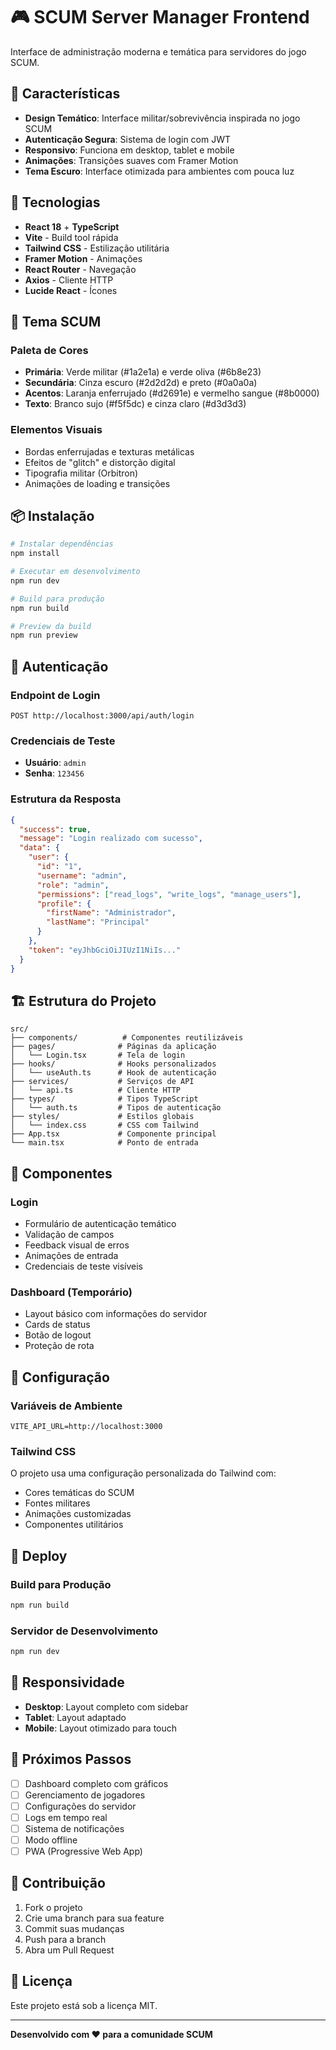 # 🎮 SCUM Server Manager Frontend

Interface de administração moderna e temática para servidores do jogo SCUM.

## 🎯 Características

- **Design Temático**: Interface militar/sobrevivência inspirada no jogo SCUM
- **Autenticação Segura**: Sistema de login com JWT
- **Responsivo**: Funciona em desktop, tablet e mobile
- **Animações**: Transições suaves com Framer Motion
- **Tema Escuro**: Interface otimizada para ambientes com pouca luz

## 🚀 Tecnologias

- **React 18** + **TypeScript**
- **Vite** - Build tool rápida
- **Tailwind CSS** - Estilização utilitária
- **Framer Motion** - Animações
- **React Router** - Navegação
- **Axios** - Cliente HTTP
- **Lucide React** - Ícones

## 🎨 Tema SCUM

### Paleta de Cores
- **Primária**: Verde militar (#1a2e1a) e verde oliva (#6b8e23)
- **Secundária**: Cinza escuro (#2d2d2d) e preto (#0a0a0a)
- **Acentos**: Laranja enferrujado (#d2691e) e vermelho sangue (#8b0000)
- **Texto**: Branco sujo (#f5f5dc) e cinza claro (#d3d3d3)

### Elementos Visuais
- Bordas enferrujadas e texturas metálicas
- Efeitos de "glitch" e distorção digital
- Tipografia militar (Orbitron)
- Animações de loading e transições

## 📦 Instalação

```bash
# Instalar dependências
npm install

# Executar em desenvolvimento
npm run dev

# Build para produção
npm run build

# Preview da build
npm run preview
```

## 🔐 Autenticação

### Endpoint de Login
```
POST http://localhost:3000/api/auth/login
```

### Credenciais de Teste
- **Usuário**: `admin`
- **Senha**: `123456`

### Estrutura da Resposta
```json
{
  "success": true,
  "message": "Login realizado com sucesso",
  "data": {
    "user": {
      "id": "1",
      "username": "admin",
      "role": "admin",
      "permissions": ["read_logs", "write_logs", "manage_users"],
      "profile": {
        "firstName": "Administrador",
        "lastName": "Principal"
      }
    },
    "token": "eyJhbGciOiJIUzI1NiIs..."
  }
}
```

## 🏗️ Estrutura do Projeto

```
src/
├── components/          # Componentes reutilizáveis
├── pages/              # Páginas da aplicação
│   └── Login.tsx       # Tela de login
├── hooks/              # Hooks personalizados
│   └── useAuth.ts      # Hook de autenticação
├── services/           # Serviços de API
│   └── api.ts          # Cliente HTTP
├── types/              # Tipos TypeScript
│   └── auth.ts         # Tipos de autenticação
├── styles/             # Estilos globais
│   └── index.css       # CSS com Tailwind
├── App.tsx             # Componente principal
└── main.tsx            # Ponto de entrada
```

## 🎨 Componentes

### Login
- Formulário de autenticação temático
- Validação de campos
- Feedback visual de erros
- Animações de entrada
- Credenciais de teste visíveis

### Dashboard (Temporário)
- Layout básico com informações do servidor
- Cards de status
- Botão de logout
- Proteção de rota

## 🔧 Configuração

### Variáveis de Ambiente
```env
VITE_API_URL=http://localhost:3000
```

### Tailwind CSS
O projeto usa uma configuração personalizada do Tailwind com:
- Cores temáticas do SCUM
- Fontes militares
- Animações customizadas
- Componentes utilitários

## 🚀 Deploy

### Build para Produção
```bash
npm run build
```

### Servidor de Desenvolvimento
```bash
npm run dev
```

## 📱 Responsividade

- **Desktop**: Layout completo com sidebar
- **Tablet**: Layout adaptado
- **Mobile**: Layout otimizado para touch

## 🎯 Próximos Passos

- [ ] Dashboard completo com gráficos
- [ ] Gerenciamento de jogadores
- [ ] Configurações do servidor
- [ ] Logs em tempo real
- [ ] Sistema de notificações
- [ ] Modo offline
- [ ] PWA (Progressive Web App)

## 🤝 Contribuição

1. Fork o projeto
2. Crie uma branch para sua feature
3. Commit suas mudanças
4. Push para a branch
5. Abra um Pull Request

## 📄 Licença

Este projeto está sob a licença MIT.

---

**Desenvolvido com ❤️ para a comunidade SCUM** 